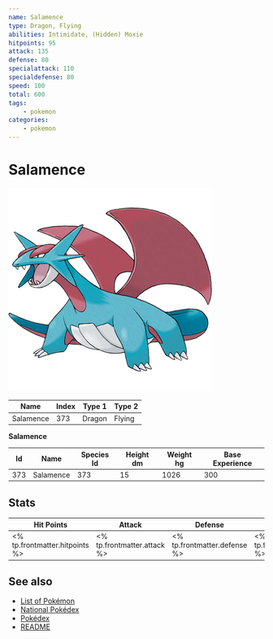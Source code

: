 ```yaml
---
name: Salamence
type: Dragon, Flying
abilities: Intimidate, (Hidden) Moxie
hitpoints: 95
attack: 135
defense: 80
specialattack: 110
specialdefense: 80
speed: 100
total: 600
tags:
    - pokemon
categories:
    - pokemon
---
```


# Salamence


![Salamence](images/373.png)

| **Name** | **Index** | **Type 1** | **Type 2** |
|----|----|----|----|
| Salamence | 373 | Dragon | Flying  |

**Salamence** 




| **Id** | **Name** | **Species Id** | **Height dm** | **Weight hg** | **Base Experience** |
|--------|----------|----------------|------------|------------|---------------------|
| 373 | Salamence | 373 | 15 | 1026 | 300 |



## Stats

| **Hit Points** | **Attack** | **Defense** | **Special Attack** | **Special Defense** | **Speed** | **Total** |
|----------------|------------|-------------|--------------------|---------------------|-----------|-----------|
| <% tp.frontmatter.hitpoints %> | <% tp.frontmatter.attack %> | <% tp.frontmatter.defense %> | <% tp.frontmatter.specialattack %> | <% tp.frontmatter.specialdefense %> | <% tp.frontmatter.speed %> | <% tp.frontmatter.total %> |

## See also

- [List of Pokémon](../pokemon.md)
- [National Pokédex](../national_pokedex.md)
- [Pokédex](../pokedex.md)
- [README](../README.md)
